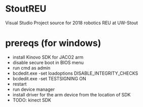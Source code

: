 # StoutREU
Visual Studio Project source for 2018 robotics REU at UW-Stout

# prereqs (for windows)
* install Kinovo SDK for JACO2 arm
* disable secure boot in BIOS menu
* run cmd as admin
* bcdedit.exe -set loadoptions DISABLE_INTEGRITY_CHECKS
* bcdedit.exe -set TESTSIGNING ON
* restart
* run device manager
* install driver for the arm device from the location of SDK
* TODO: kinect SDK

